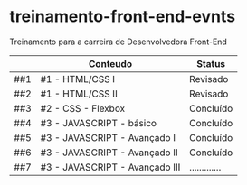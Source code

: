# treinamento-front-end-evnts
Treinamento para a carreira de Desenvolvedora Front-End

|                |**Conteudo**                       |**Status**                   |
|----------------|-----------------------------------|-----------------------------|
|##1             |#1 - HTML/CSS I                    |Revisado                     |
|##2             |#1 - HTML/CSS II                   |Revisado                     |
|##3             |#2 - CSS - Flexbox                 |Concluído                    |
|##4             |#3 - JAVASCRIPT - básico           |Concluído                    |
|##5             |#3 - JAVASCRIPT - Avançado I       |Concluído                    |
|##6             |#3 - JAVASCRIPT - Avançado II      |Concluído                    |
|##7             |#3 - JAVASCRIPT - Avançado III     |.............                |